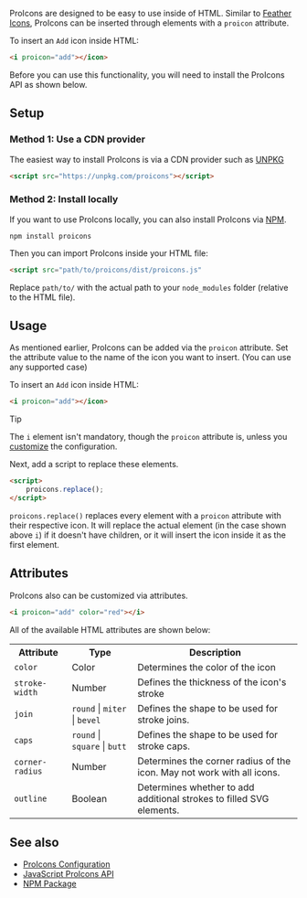 ProIcons are designed to be easy to use inside of HTML. Similar to [Feather Icons](https://github.com/feathericons/feather), ProIcons can be inserted through elements with a `proicon` attribute.

To insert an `Add` icon inside HTML:

```html
<i proicon="add"></icon>
```

Before you can use this functionality, you will need to install the ProIcons API as shown below.

## Setup

### Method 1: Use a CDN provider

The easiest way to install ProIcons is via a CDN provider such as [UNPKG](https://unpkg.com)

```html
<script src="https://unpkg.com/proicons"></script>
```

### Method 2: Install locally

If you want to use ProIcons locally, you can also install ProIcons via [NPM](https://npmjs.com/package/proicons).

```
npm install proicons
```

Then you can import ProIcons inside your HTML file:

```html
<script src="path/to/proicons/dist/proicons.js"
```

Replace `path/to/` with the actual path to your `node_modules` folder (relative to the HTML file).

## Usage

As mentioned earlier, ProIcons can be added via the `proicon` attribute. Set the attribute value to the name of the icon you want to insert. (You can use any supported case)

To insert an `Add` icon inside HTML:

```html
<i proicon="add"></icon>
```

> [!TIP]
> The `i` element isn't mandatory, though the `proicon` attribute is, unless you [customize](./Configuration) the configuration.

Next, add a script to replace these elements.

```html
<script>
    proicons.replace();
</script>
```

`proicons.replace()` replaces every element with a `proicon` attribute with their respective icon. It will replace the actual element (in the case shown above `i`) if it doesn't have children, or it will insert the icon inside it as the first element.

## Attributes

ProIcons also can be customized via attributes.

```html
<i proicon="add" color="red"></i>
```
All of the available HTML attributes are shown below:

<table>
    <tr>
        <th>Attribute</th>
        <th>Type</th>
        <th>Description</th>
    </tr>
    <tr>
        <td><code>color</code></td>
        <td>Color</td>
        <td>Determines the color of the icon</td>
    </tr>
    <tr>
        <td><code>stroke-width</code></td>
        <td>Number</td>
        <td>Defines the thickness of the icon's stroke</td>
    </tr>
    <tr>
        <td><code>join</code></td>
        <td><code>round</code> | <code>miter</code> | <code>bevel</code></td>
        <td>Defines the shape to be used for stroke joins.</td>
    </tr>
    <tr>
        <td><code>caps</code></td>
        <td><code>round</code> | <code>square</code> | <code>butt</code></td>
        <td>Defines the shape to be used for stroke caps.</td>
    </tr>
    <tr>
        <td><code>corner-radius</code></td>
        <td>Number</td>
        <td>Determines the corner radius of the icon. May not work with all icons.</td>
    </tr>
    <tr>
        <td><code>outline</code></td>
        <td>Boolean</td>
        <td>Determines whether to add additional strokes to filled SVG elements.</td>
    </tr>
</table>

## See also
- [ProIcons Configuration](./Configuration)
- [JavaScript ProIcons API](./JavaScript-ProIcons-API)
- [NPM Package](https://npmjs.com/package/proicons)